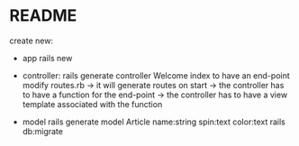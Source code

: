 # README

create new:
- app
  rails new <app-name>
- controller:
  rails generate controller Welcome index
  to have an end-point modify routes.rb -> it will generate routes on start
  -> the controller has to have a function for the end-point
  -> the controller has to have a view template associated with the function

- model
  rails generate model Article name:string spin:text color:text
  rails db:migrate
